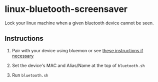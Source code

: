 linux-bluetooth-screensaver
===========================

Lock your linux machine when a given bluetooth device cannot be seen.

## Instructions

1. Pair with your device using bluemon or see [these instructions if necessary](https://help.ubuntu.com/community/BluetoothSetup)

2. Set the device's MAC and Alias/Name at the top of `bluetooth.sh`

3. Run `bluetooth.sh`

